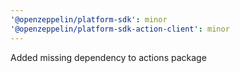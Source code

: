```yaml
---
'@openzeppelin/platform-sdk': minor
'@openzeppelin/platform-sdk-action-client': minor
---
```


Added missing dependency to actions package
